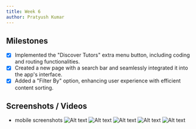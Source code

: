 ```yaml
---
title: Week 6
author: Pratyush Kumar
---
```


## Milestones

- [x] Implemented the "Discover Tutors" extra menu button, including coding and routing functionalities.
- [x] Created a new page with a search bar and seamlessly integrated it into the app's interface.
- [x] Added a "Filter By" option, enhancing user experience with efficient content sorting.

## Screenshots / Videos

- mobile screenshots
  ![Alt text](../assets/menu.jpeg)
  ![Alt text](../assets/search_page.jpeg)
  ![Alt text](../assets/class.jpeg)
  ![Alt text](../assets/sub.jpeg)
  ![Alt text](../assets/medium.jpeg)
